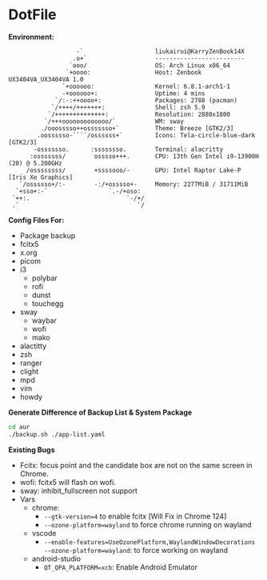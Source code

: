 # DotFile

**Environment:**

```
                   -`                    liukairui@KarryZenBook14X
                  .o+`                   -------------------------
                 `ooo/                   OS: Arch Linux x86_64
                `+oooo:                  Host: Zenbook UX3404VA_UX3404VA 1.0
               `+oooooo:                 Kernel: 6.8.1-arch1-1
               -+oooooo+:                Uptime: 4 mins
             `/:-:++oooo+:               Packages: 2788 (pacman)
            `/++++/+++++++:              Shell: zsh 5.9
           `/++++++++++++++:             Resolution: 2880x1800
          `/+++ooooooooooooo/`           WM: sway
         ./ooosssso++osssssso+`          Theme: Breeze [GTK2/3]
        .oossssso-````/ossssss+`         Icons: Tela-circle-blue-dark [GTK2/3]
       -osssssso.      :ssssssso.        Terminal: alacritty
      :osssssss/        osssso+++.       CPU: 13th Gen Intel i9-13900H (20) @ 5.200GHz
     /ossssssss/        +ssssooo/-       GPU: Intel Raptor Lake-P [Iris Xe Graphics]
   `/ossssso+/:-        -:/+osssso+-     Memory: 2277MiB / 31711MiB
  `+sso+:-`                 `.-/+oso:
 `++:.                           `-/+/
 .`                                 `/
```

**Config Files For:**

- Package backup
- fcitx5
- x.org
- picom
- i3
  - polybar
  - rofi
  - dunst
  - touchegg
- sway
  - waybar
  - wofi
  - mako
- alactitty
- zsh
- ranger
- clight
- mpd
- vim
- howdy

**Generate Difference of Backup List & System Package**

```bash
cd aur
./backup.sh ./app-list.yaml
```

**Existing Bugs**

- Fcitx: focus point and the candidate box are not on the same screen in Chrome.
- wofi: fcitx5 will flash on wofi.
- sway: inhibit_fullscreen not support
- Vars
  - chrome:
    - `--gtk-version=4` to enable fcitx [Will Fix in Chrome 124]
    - `--ozone-platform=wayland` to force chrome running on wayland
  - vscode
    - `--enable-features=UseOzonePlatform,WaylandWindowDecorations --ozone-platform=wayland`: to force working on wayland
  - android-studio
    - `QT_QPA_PLATFORM=xcb`: Enable Android Emulator
